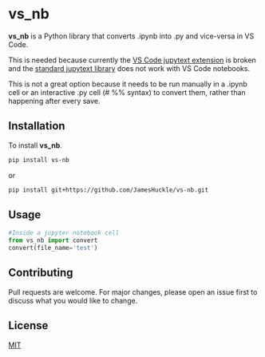 # vs_nb

**vs_nb** is a Python library that converts .ipynb into .py and vice-versa in VS Code.

This is needed because currently the [VS Code jupytext extension](https://github.com/notebookPowerTools/vscode-jupytext) is broken and the [standard jupytext library](https://github.com/mwouts/jupytext) does not work with VS Code notebooks.

This is not a great option because it needs to be run manually in a .ipynb cell or an interactive .py cell (# %% syntax) to convert them, rather than happening after every save.

## Installation

To install **vs_nb**.

```bash
pip install vs-nb
```
or
```bash
pip install git+https://github.com/JamesHuckle/vs-nb.git
```
## Usage

```python
#Inside a jupyter notebook cell
from vs_nb import convert     
convert(file_name='test')
```

## Contributing
Pull requests are welcome. For major changes, please open an issue first to discuss what you would like to change.

## License
[MIT](https://choosealicense.com/licenses/mit/)